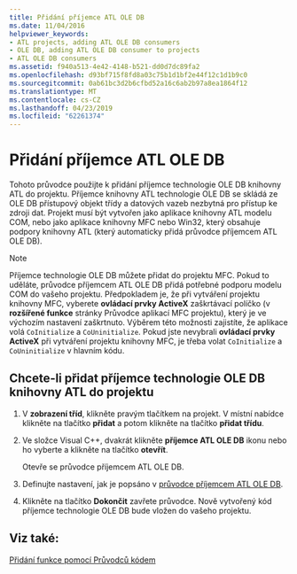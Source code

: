 ```yaml
---
title: Přidání příjemce ATL OLE DB
ms.date: 11/04/2016
helpviewer_keywords:
- ATL projects, adding ATL OLE DB consumers
- OLE DB, adding ATL OLE DB consumer to projects
- ATL OLE DB consumers
ms.assetid: f940a513-4e42-4148-b521-dd0d7dc89fa2
ms.openlocfilehash: d93bf715f8fd8a03c75b1d1bf2e44f12c1d1b9c0
ms.sourcegitcommit: 0ab61bc3d2b6cfbd52a16c6ab2b97a8ea1864f12
ms.translationtype: MT
ms.contentlocale: cs-CZ
ms.lasthandoff: 04/23/2019
ms.locfileid: "62261374"
---
```

# <a name="adding-an-atl-ole-db-consumer"></a>Přidání příjemce ATL OLE DB

Tohoto průvodce použijte k přidání příjemce technologie OLE DB knihovny ATL do projektu. Příjemce knihovny ATL technologie OLE DB se skládá ze OLE DB přístupový objekt třídy a datových vazeb nezbytná pro přístup ke zdroji dat. Projekt musí být vytvořen jako aplikace knihovny ATL modelu COM, nebo jako aplikace knihovny MFC nebo Win32, který obsahuje podpory knihovny ATL (který automaticky přidá průvodce příjemcem ATL OLE DB).

> [!NOTE]
> Příjemce technologie OLE DB můžete přidat do projektu MFC. Pokud to uděláte, průvodce příjemcem ATL OLE DB přidá potřebné podporu modelu COM do vašeho projektu. Předpokladem je, že při vytváření projektu knihovny MFC, vyberete **ovládací prvky ActiveX** zaškrtávací políčko (v **rozšířené funkce** stránky Průvodce aplikací MFC projektu), který je ve výchozím nastavení zaškrtnuto. Výběrem této možnosti zajistíte, že aplikace volá `CoInitialize` a `CoUninitialize`. Pokud jste nevybrali **ovládací prvky ActiveX** při vytváření projektu knihovny MFC, je třeba volat `CoInitialize` a `CoUninitialize` v hlavním kódu.

## <a name="to-add-an-atl-ole-db-consumer-to-your-project"></a>Chcete-li přidat příjemce technologie OLE DB knihovny ATL do projektu

1. V **zobrazení tříd**, klikněte pravým tlačítkem na projekt. V místní nabídce klikněte na tlačítko **přidat** a potom klikněte na tlačítko **přidat třídu**.

1. Ve složce Visual C++, dvakrát klikněte **příjemce ATL OLE DB** ikonu nebo ho vyberte a klikněte na tlačítko **otevřít**.

   Otevře se průvodce příjemcem ATL OLE DB.

1. Definujte nastavení, jak je popsáno v [průvodce příjemcem ATL OLE DB](../../atl/reference/atl-ole-db-consumer-wizard.md).

1. Klikněte na tlačítko **Dokončit** zavřete průvodce. Nově vytvořený kód příjemce technologie OLE DB bude vložen do vašeho projektu.

## <a name="see-also"></a>Viz také:

[Přidání funkce pomocí Průvodců kódem](../../ide/adding-functionality-with-code-wizards-cpp.md)
